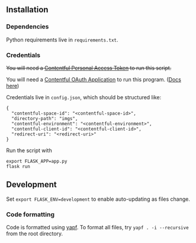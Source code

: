 ## Installation

### Dependencies

Python requirements live in `requirements.txt`.

### Credentials

~~You will need a [Contentful Personal Access Token](https://www.contentful.com/help/personal-access-tokens/) to run this script.~~

You will need a [Contentful OAuth Application](https://app.contentful.com/account/profile/developers/applications) to run this program. ([Docs here](https://www.contentful.com/developers/docs/extensibility/oauth/))

Credentials live in `config.json`, which should be structured like:

```
{
  "contentful-space-id": "<contentful-space-id>",
  "directory-path": "imgs",
  "contentful-environment": "<contentful-environment>",
  "contentful-client-id": "<contentful-client-id>",
  "redirect-uri": "<redirect-uri>"
}
```

Run the script with

```
export FLASK_APP=app.py
flask run
```

## Development

Set `export FLASK_ENV=development` to enable auto-updating as files change.

### Code formatting

Code is formatted using [yapf](https://github.com/google/yapf).
To format all files, try `yapf . -i --recursive` from the root directory.
